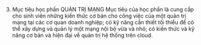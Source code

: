 3. Mục tiêu học phần QUẢN TRỊ MẠNG Mục tiêu của học phần là cung cấp cho sinh viên những kiến thức cơ bản
cho công việc của một quản trị mạng tại các cơ quan doanh nghiệp; có kỹ
năng cần thiết tối thiểu để có thể xây dựng và quản lý một mạng nội bộ
vừa và nhỏ; có kiến thức và kỹ năng cơ bản và hiện đại về quản trị hệ
thống trên cloud.
